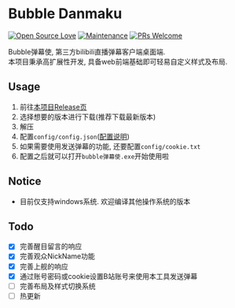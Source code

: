 # Bubble Danmaku
[![Open Source Love](https://badges.frapsoft.com/os/v1/open-source.svg?v=103)](https://github.com/HHHHhgqcdxhg/bubble-danmaku/) [![Maintenance](https://img.shields.io/badge/Maintained%3F-yes-green.svg)](https://github.com/HHHHhgqcdxhg/bubble-danmaku/graphs/commit-activity) [![PRs Welcome](https://img.shields.io/badge/PRs-welcome-brightgreen.svg?style=flat-square)](https://github.com/HHHHhgqcdxhg/bubble-danmaku/pulls)  


Bubble弹幕使, 第三方bilibili直播弹幕客户端桌面端.  
本项目秉承高扩展性开发, 具备web前端基础即可轻易自定义样式及布局.  

## Usage
1. 前往[本项目Release页](https://github.com/HHHHhgqcdxhg/bubble-danmaku/releases)  
2. 选择想要的版本进行下载(推荐下载最新版本)  
3. 解压  
4. 配置```config/config.json```([配置说明](https://github.com/HHHHhgqcdxhg/bubble-danmaku/blob/master/docs/configDoc.md))  
5. 如果需要使用发送弹幕的功能, 还要配置```config/cookie.txt```  
6. 配置之后就可以打开```bubble弹幕使.exe```开始使用啦  

## Notice
- 目前仅支持windows系统. 欢迎编译其他操作系统的版本  

## Todo
- [x] 完善醒目留言的响应
- [x] 完善观众NickName功能  
- [x] 完善上舰的响应  
- [x] 通过账号密码或cookie设置B站账号来使用本工具发送弹幕  
- [ ] 完善布局及样式切换系统  
- [ ] 热更新
